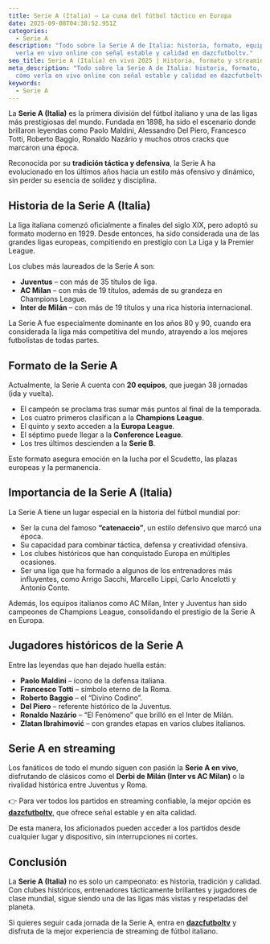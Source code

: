 ```yaml
---
title: Serie A (Italia) – La cuna del fútbol táctico en Europa
date: 2025-09-08T04:38:52.951Z
categories:
  - Serie A
description: "Todo sobre la Serie A de Italia: historia, formato, equipos y cómo
  verla en vivo online con señal estable y calidad en dazcfutboltv."
seo_title: Serie A (Italia) en vivo 2025 | Historia, formato y streaming
meta_description: "Todo sobre la Serie A de Italia: historia, formato, equipos y
  cómo verla en vivo online con señal estable y calidad en dazcfutboltv."
keywords:
  - Serie A
---
```

<!--StartFragment-->

La **Serie A (Italia)** es la primera división del fútbol italiano y una de las ligas más prestigiosas del mundo. Fundada en 1898, ha sido el escenario donde brillaron leyendas como Paolo Maldini, Alessandro Del Piero, Francesco Totti, Roberto Baggio, Ronaldo Nazário y muchos otros cracks que marcaron una época.

Reconocida por su **tradición táctica y defensiva**, la Serie A ha evolucionado en los últimos años hacia un estilo más ofensivo y dinámico, sin perder su esencia de solidez y disciplina.

## Historia de la Serie A (Italia)

La liga italiana comenzó oficialmente a finales del siglo XIX, pero adoptó su formato moderno en 1929. Desde entonces, ha sido considerada una de las grandes ligas europeas, compitiendo en prestigio con La Liga y la Premier League.

Los clubes más laureados de la Serie A son:

* **Juventus** – con más de 35 títulos de liga.
* **AC Milan** – con más de 19 títulos, además de su grandeza en Champions League.
* **Inter de Milán** – con más de 19 títulos y una rica historia internacional.

La Serie A fue especialmente dominante en los años 80 y 90, cuando era considerada la liga más competitiva del mundo, atrayendo a los mejores futbolistas de todas partes.

## Formato de la Serie A

Actualmente, la Serie A cuenta con **20 equipos**, que juegan 38 jornadas (ida y vuelta).

* El campeón se proclama tras sumar más puntos al final de la temporada.
* Los cuatro primeros clasifican a la **Champions League**.
* El quinto y sexto acceden a la **Europa League**.
* El séptimo puede llegar a la **Conference League**.
* Los tres últimos descienden a la **Serie B**.

Este formato asegura emoción en la lucha por el Scudetto, las plazas europeas y la permanencia.

## Importancia de la Serie A (Italia)

La Serie A tiene un lugar especial en la historia del fútbol mundial por:

* Ser la cuna del famoso **“catenaccio”**, un estilo defensivo que marcó una época.
* Su capacidad para combinar táctica, defensa y creatividad ofensiva.
* Los clubes históricos que han conquistado Europa en múltiples ocasiones.
* Ser una liga que ha formado a algunos de los entrenadores más influyentes, como Arrigo Sacchi, Marcello Lippi, Carlo Ancelotti y Antonio Conte.

Además, los equipos italianos como AC Milan, Inter y Juventus han sido campeones de Champions League, consolidando el prestigio de la Serie A en Europa.

## Jugadores históricos de la Serie A

Entre las leyendas que han dejado huella están:

* **Paolo Maldini** – ícono de la defensa italiana.
* **Francesco Totti** – símbolo eterno de la Roma.
* **Roberto Baggio** – el “Divino Codino”.
* **Del Piero** – referente histórico de la Juventus.
* **Ronaldo Nazário** – “El Fenómeno” que brilló en el Inter de Milán.
* **Zlatan Ibrahimović** – con grandes etapas en varios clubes italianos.

## Serie A en streaming

Los fanáticos de todo el mundo siguen con pasión la **Serie A en vivo**, disfrutando de clásicos como el **Derbi de Milán (Inter vs AC Milan)** o la rivalidad histórica entre Juventus y Roma.

👉 Para ver todos los partidos en streaming confiable, la mejor opción es **[dazcfutboltv](https://dazcfutboltv.me/)**, que ofrece señal estable y en alta calidad.

De esta manera, los aficionados pueden acceder a los partidos desde cualquier lugar y dispositivo, sin interrupciones ni cortes.

## Conclusión

La **Serie A (Italia)** no es solo un campeonato: es historia, tradición y calidad. Con clubes históricos, entrenadores tácticamente brillantes y jugadores de clase mundial, sigue siendo una de las ligas más vistas y respetadas del planeta.

Si quieres seguir cada jornada de la Serie A, entra en **[dazcfutboltv](https://dazcfutboltv.me/)** y disfruta de la mejor experiencia de streaming de fútbol italiano.

<!--EndFragment-->